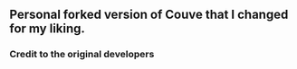 <h2 style="margin-bottom: 20px">Personal forked version of Couve that I changed for my liking.</h2>
<h3>Credit to the original developers</h3>
